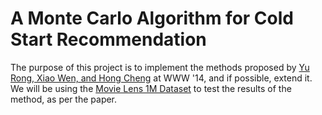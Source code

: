 # A Monte Carlo Algorithm for Cold Start Recommendation

The purpose of this project is to implement the methods proposed by [Yu Rong, Xiao Wen, and Hong Cheng](http://wwwconference.org/proceedings/www2014/proceedings/p327.pdf) at WWW '14, and if possible, extend it. We will be using the [Movie Lens 1M Dataset](http://grouplens.org/datasets/movielens/) to test the results of the method, as per the paper.
